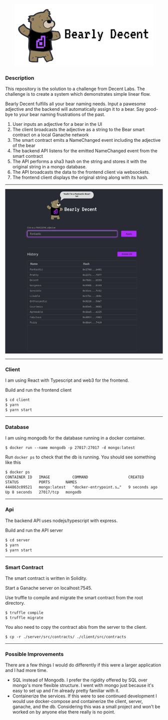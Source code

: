 <p align="center">
  <img height=200 width=auto src="https://github.com/knoll3/bearly-decent/blob/main/client/src/bearly-decent-bg.png?raw=true">
</p>

### Description

This repository is the solution to a challenge from Decent Labs. The challenge is to create a system which demonstrates simple linear flow.

Bearly Decent fulfills all your bear naming needs. Input a pawesome adjective and the backend will automatically assign it to a bear. Say good-bye to your bear naming frustrations of the past.

1. User inputs an adjective for a bear in the UI
2. The client broadcasts the adjective as a string to the Bear smart contract on a local Ganache network
3. The smart contract emits a NameChanged event including the adjective of the bear
4. The backend API listens for the emitted NameChanged event from the smart contract
5. The API performs a sha3 hash on the string and stores it with the original string in a mongo database.
6. The API broadcasts the data to the frontend client via websockets.
7. The frontend client displays the original string along with its hash.

---

<p align="center">
  <img height=auto width=600 src="https://github.com/knoll3/bearly-decent/blob/main/client/src/bearly-decent-screenshot.png?raw=true">
</p>

---
### Client

I am using React with Typescript and web3 for the frontend.

Build and run the frontend client

```
$ cd client
$ yarn
$ yarn start
```
---
### Database

I am using mongodb for the database running in a docker container.

```
$ docker run --name mongodb -p 27017:27017 -d mongo:latest
```

Run `docker ps` to check that the db is running. You should see something like this

```
$ docker ps
CONTAINER ID   IMAGE          COMMAND                  CREATED         STATUS         PORTS       NAMES
444863c09521   mongo:latest   "docker-entrypoint.s…"   9 seconds ago   Up 8 seconds   27017/tcp   mongodb
```
---
### Api

The backend API uses nodejs/typescript with express.

Build and run the API server

```
$ cd server
$ yarn
$ yarn start
```
---
### Smart Contract

The smart contract is written in Solidity.

Start a Ganache server on localhost:7545.

Use truffle to compile and migrate the smart contract from the root directory.

```
$ truffle compile
$ truffle migrate
```
You also need to copy the contract abis from the server to the client.

```
$ cp -r ./server/src/contracts/ ./client/src/contracts
```

---
### Possible Improvements

There are a few things I would do differently if this were a larger application and I had more time.

-   SQL instead of Mongodb. I prefer the rigidity offered by SQL over mongo's more flexible structure. I went with mongo just because it's easy to set up and I'm already pretty familiar with it.
-   Containerize the services. If this were to see continued development I would use docker-compose and containerize the client, server, ganache, and the db. Considering this was a small project and won't be worked on by anyone else there really is no point.
